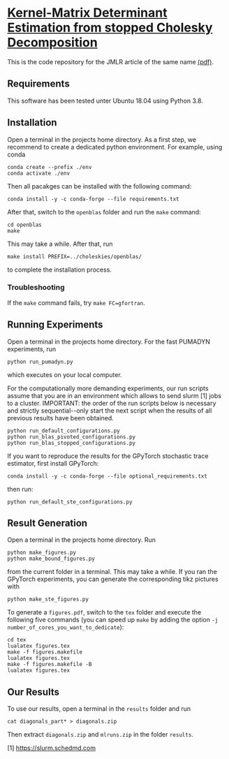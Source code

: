 # [Kernel-Matrix Determinant Estimation from stopped Cholesky Decomposition](https://jmlr.org/papers/v24/21-0781.html)
This is the code repository for the JMLR article of the same name [(pdf)](https://jmlr.org/papers/volume24/21-0781/21-0781.pdf).
## Requirements
This software has been tested unter Ubuntu 18.04 using Python 3.8.

## Installation
Open a terminal in the projects home directory.
As a first step, we recommend to create a dedicated python environment. For example, using conda 
```
conda create --prefix ./env
conda activate ./env
```

Then all pacakges can be installed with the following command:
```
conda install -y -c conda-forge --file requirements.txt
```

After that, switch to the ``openblas`` folder and run the ``make`` command:
```
cd openblas
make
```
This may take a while. After that, run
```
make install PREFIX=../choleskies/openblas/
```
to complete the installation process.

### Troubleshooting
If the ``make`` command fails, try ``make FC=gfortran``.

## Running Experiments
Open a terminal in the projects home directory.
For the fast PUMADYN experiments, run 
```
python run_pumadyn.py
```
which executes on your local computer.

For the computationally more demanding experiments, our run scripts assume that you are in an environment which allows to send slurm [1] jobs to a cluster.
IMPORTANT: the order of the run scripts below is necessary and strictly sequential--only start the next script when the results of all previous results have been obtained.
```
python run_default_configurations.py
python run_blas_pivoted_configurations.py
python run_blas_stopped_configurations.py
```
If you want to reproduce the results for the GPyTorch stochastic trace estimator, first install GPyTorch:
```
conda install -y -c conda-forge --file optional_requirements.txt
```
then run:
```
python run_default_ste_configurations.py
```

## Result Generation
Open a terminal in the projects home directory. 
Run 
```
python make_figures.py
python make_bound_figures.py
```
from the current folder in a terminal.
This may take a while.
If you ran the GPyTorch experiments, you can generate the corresponding tikz pictures with
```
python make_ste_figures.py
```
To generate a ```figures.pdf```, switch to the ```tex``` folder and execute the following five commands (you can speed up ``make`` by adding the option ``-j number_of_cores_you_want_to_dedicate``):
```
cd tex
lualatex figures.tex
make -f figures.makefile
lualatex figures.tex
make -f figures.makefile -B
lualatex figures.tex
```

## Our Results
To use our results, open a terminal in the ``results`` folder and run 
```
cat diagonals_part* > diagonals.zip
```
Then extract ``diagonals.zip`` and ``mlruns.zip`` in the folder ``results``.

[1] https://slurm.schedmd.com
